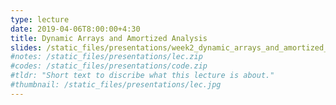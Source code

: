 ```yaml
---
type: lecture
date: 2019-04-06T8:00:00+4:30
title: Dynamic Arrays and Amortized Analysis
slides: /static_files/presentations/week2_dynamic_arrays_and_amortized_complexity.zip
#notes: /static_files/presentations/lec.zip
#codes: /static_files/presentations/code.zip
#tldr: "Short text to discribe what this lecture is about."
#thumbnail: /static_files/presentations/lec.jpg
---
```

